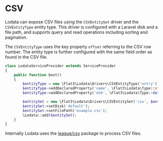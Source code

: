 # CSV

Lodata can expose CSV files using the `CSVEntitySet` driver and the `CSVEntityType` entity type.
This driver is configured with a Laravel disk and a file path, and supports query and read operations including
sorting and pagination.

The `CSVEntityType` uses the key property `offset` referring to the CSV row number.
The entity type is further configured with the same field order as found in the CSV file.

```php
class LodataServiceProvider extends ServiceProvider
{
    public function boot()
    {
        $entityType = new \Flat3\Lodata\Drivers\CSVEntityType('entry');
        $entityType->addDeclaredProperty('name', \Flat3\Lodata\Type::string());
        $entityType->addDeclaredProperty('dob', \Flat3\Lodata\Type::date());

        $entitySet = new \Flat3\Lodata\Drivers\CSVEntitySet('csv', $entityType);
        $entitySet->setDisk('default');
        $entitySet->setFilePath('example.csv');
        \Lodata::add($entitySet);
    }
}
```

Internally Lodata uses the [league/csv](https://csv.thephpleague.com) package to process CSV files.